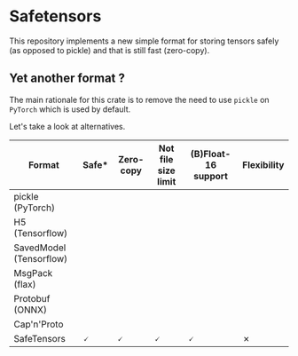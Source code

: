 # Safetensors

This repository implements a new simple format for storing tensors
safely (as opposed to pickle) and that is still fast (zero-copy). 


## Yet another format ?

The main rationale for this crate is to remove the need to use
`pickle` on `PyTorch` which is used by default.


Let's take a look at alternatives.

| Format | Safe\* | Zero-copy | Not file size limit | (B)Float-16 support | Flexibility |
| --- | --- | --- | --- | --- | --- |
| pickle (PyTorch) |
| H5 (Tensorflow) |
| SavedModel (Tensorflow) |
| MsgPack (flax) |
| Protobuf (ONNX) |
| Cap'n'Proto |
| SafeTensors | 🗸 | 🗸 | 🗸 | 🗸 | ✗ | 


